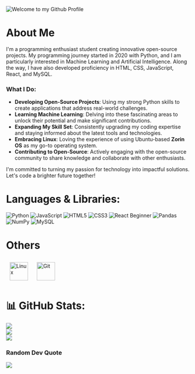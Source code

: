 <img src="https://github.com/rmondal-official/rmondal-official/blob/main/assets/banner-min.jpg?raw=true" style="max-width: 100%;" alt="Welcome to my Github Profile" />

#  About Me

I'm a programming enthusiast student creating innovative open-source projects. My programming journey started in 2020 with Python, and I am particularly interested in Machine Learning and Artificial Intelligence. Along the way, I have also developed proficiency in HTML, CSS, JavaScript, React, and MySQL.

### What I Do:

- **Developing Open-Source Projects**: Using my strong Python skills to create applications that address real-world challenges.
- **Learning Machine Learning**: Delving into these fascinating areas to unlock their potential and make significant contributions.
- **Expanding My Skill Set**: Consistently upgrading my coding expertise and staying informed about the latest tools and technologies.
- **Embracing Linux**: Loving the experience of using Ubuntu-based **Zorin OS** as my go-to operating system.
- **Contributing to Open-Source**: Actively engaging with the open-source community to share knowledge and collaborate with other enthusiasts.

I'm committed to turning my passion for technology into impactful solutions. Let's code a brighter future together!  

# Languages & Libraries:
![Python](https://img.shields.io/badge/python-3670A0?style=for-the-badge&logo=python&logoColor=ffdd54) 
![JavaScript](https://img.shields.io/badge/javascript-%23323330.svg?style=for-the-badge&logo=javascript&logoColor=%23F7DF1E) 
![HTML5](https://img.shields.io/badge/html5-%23E34F26.svg?style=for-the-badge&logo=html5&logoColor=white) 
![CSS3](https://img.shields.io/badge/css3-%231572B6.svg?style=for-the-badge&logo=css3&logoColor=white) 
![React Beginner](https://img.shields.io/badge/react-%2320232a.svg?style=for-the-badge&logo=react&logoColor=%2361DAFB)
![Pandas](https://img.shields.io/badge/pandas-%23150458.svg?style=for-the-badge&logo=pandas&logoColor=white)
![NumPy](https://img.shields.io/badge/numpy-%23013243.svg?style=for-the-badge&logo=numpy&logoColor=white)
![MySQL](https://img.shields.io/badge/mysql-%2300000f.svg?style=for-the-badge&logo=mysql&logoColor=white)

# Others
<a href="https://www.linux.org/" target="_blank"><img style="margin: 10px" src="https://profilinator.rishav.dev/skills-assets/linux-original.svg" alt="Linux" height="50" /></a>
<a href="https://github.com/" target="_blank"><img style="margin: 10px" src="https://profilinator.rishav.dev/skills-assets/git-scm-icon.svg" alt="Git" height="50" /></a> 

# 📊 GitHub Stats:
![](https://github-readme-stats.vercel.app/api?username=rajeshtechforge&theme=tokyonight&hide_border=false&include_all_commits=false&count_private=false)<br/>
![](https://github-readme-streak-stats.herokuapp.com/?user=rajeshtechforge&theme=tokyonight&hide_border=false)<br/>
![](https://github-readme-stats.vercel.app/api/top-langs/?username=rajeshtechforge&theme=tokyonight&hide_border=false&include_all_commits=false&count_private=false&layout=compact)

###  Random Dev Quote
![](https://quotes-github-readme.vercel.app/api?type=horizontal&theme=radical)
  
